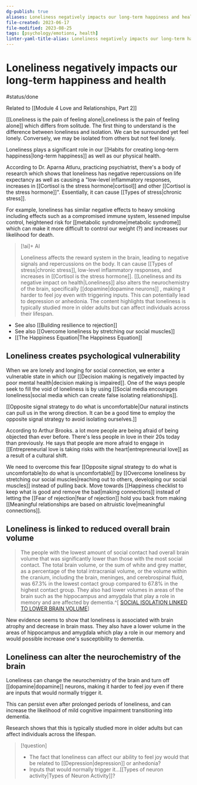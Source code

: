 ```yaml
---
dg-publish: true
aliases: Loneliness negatively impacts our long-term happiness and health, loneliness and its impact on our health, impacts of loneliness on our health, negative impacts of loneliness, effects of loneliness on personal well-being, loneliness and its effect on health, Loneliness has a tremendous impact on our health., negative repercussions of loneliness on health and well-being
file-created: 2023-06-17
file-modified: 2023-08-25
tags: [psychology/emotions, health]
linter-yaml-title-alias: Loneliness negatively impacts our long-term happiness and health
---
```


# Loneliness negatively impacts our long-term happiness and health

#status/done

Related to [[Module 4 Love and Relationships, Part 2]]

[[Loneliness is the pain of feeling alone|Loneliness is the pain of feeling alone]] which differs from solitude. The first thing to understand is the difference between loneliness and isolation. We can be surrounded yet feel lonely. Conversely, we may be isolated from others but not feel lonely.

Loneliness plays a significant role in our [[Habits for creating long-term happiness|long-term happiness]] as well as our physical health.

According to Dr. Aparna Atluru, practicing psychiatrist, there's a body of research which shows that loneliness has negative repercussions on life expectancy as well as causing a "low-level inflammatory responses, increases in [[Cortisol is the stress hormone|cortisol]] and other [[Cortisol is the stress hormone]]". Essentially, it can cause [[Types of stress|chronic stress]]. 

For example, loneliness has similar negative effects to heavy smoking including effects such as a compromised immune system, lessened impulse control, heightened risk for [[metabolic syndrome|metabolic syndrome]] which can make it more difficult to control our weight (?) and increases our likelihood for death.

> [!ai]+ AI
>
> Loneliness affects the reward system in the brain, leading to negative signals and repercussions on the body. It can cause [[Types of stress|chronic stress]], low-level inflammatory responses, and increases in [[Cortisol is the stress hormone]]. [[Loneliness and its negative impact on health|Loneliness]] also alters the neurochemistry of the brain, specifically [[dopamine|dopamine neurons]] , making it harder to feel joy even with triggering inputs. This can potentially lead to depression or anhedonia. The content highlights that loneliness is typically studied more in older adults but can affect individuals across their lifespan.

- See also [[Building resilience to rejection]]
- See also [[Overcome loneliness by stretching our social muscles]]
- [[The Happiness Equation|The Happiness Equation]]

## Loneliness creates psychological vulnerability

When we are lonely and longing for social connection, we enter a vulnerable state in which our [[Decision making is negatively impacted by poor mental health|decision making is impaired]].  One of the ways people seek to fill the void of loneliness is by using [[Social media encourages loneliness|social media which can create false isolating relationships]].

[[Opposite signal strategy to do what is uncomfortable|Our natural instincts can pull us in the wrong direction. It can be a good time to employ the opposite signal strategy to avoid isolating ourselves.]]

According to Arthur Brooks. a lot more people are being afraid of being objected than ever before. There's less people in love in their 20s today than previously. He says that people are more afraid to engage in [[Entrepreneurial love is taking risks with the heart|entrepreneurial love]] as a result of a cultural shift.

We need to overcome this fear [[Opposite signal strategy to do what is uncomfortable|to do what is uncomfortable]] by [[Overcome loneliness by stretching our social muscles|reaching out to others, developing our social muscles]] instead of pulling back. Move towards [[Happiness checklist to keep what is good and remove the bad|making connections]] instead of letting the [[Fear of rejection|fear of rejection]] hold you back from making [[Meaningful relationships are based on altruistic love|meaningful connections]].

## Loneliness is linked to reduced overall brain volume

> The people with the lowest amount of social contact had overall brain volume that was significantly lower than those with the most social contact. The total brain volume, or the sum of white and grey matter, as a percentage of the total intracranial volume, or the volume within the cranium, including the brain, meninges, and cerebrospinal fluid, was 67.3% in the lowest contact group compared to 67.8% in the highest contact group. They also had lower volumes in areas of the brain such as the hippocampus and amygdala that play a role in memory and are affected by dementia.^[ [SOCIAL ISOLATION LINKED TO LOWER BRAIN VOLUME](https://www.aan.com/PressRoom/Home/PressRelease/5099)]

New evidence seems to show that loneliness is associated with brain atrophy and decrease in brain mass. They also have a lower volume in the areas of hippocampus and amygdala which play a role in our memory and would possible increase one's susceptibility to dementia.
## Loneliness can alter the neurochemistry of the brain

Loneliness can change the neurochemistry of the brain and turn off [[dopamine|dopamine]] neurons, making it harder to feel joy even if there are inputs that would normally trigger it.

This can persist even after prolonged periods of loneliness, and can increase the likelihood of mild cognitive impairment transitioning into dementia.

Research shows that this is typically studied more in older adults but can affect individuals across the lifespan.

> [!question]
> - The fact that loneliness can affect our ability to feel joy would that be related to [[Depression|depression]] or anhedonia?
> - Inputs that would normally trigger it…[[Types of neuron activity|Types of Neuron Activity]]?
